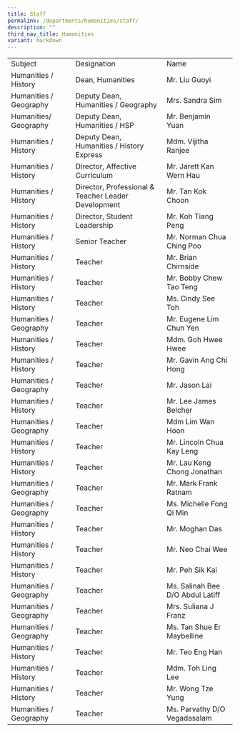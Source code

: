 ```yaml
---
title: Staff
permalink: /departments/humanities/staff/
description: ""
third_nav_title: Humanities
variant: markdown
---
```

<table width="677">
<tbody>
<tr>
<td width="182">Subject</td>
<td width="307">Designation</td>
<td width="188">Name</td>
</tr>
<tr>
<td width="182">Humanities / History</td>
<td width="307">Dean, Humanities</td>
<td width="188">Mr. Liu Guoyi</td>
</tr>
<tr>
<td width="182">Humanities / Geography</td>
<td width="307">Deputy Dean, Humanities / Geography</td>
<td width="188">Mrs. Sandra Sim</td>
</tr>
<tr>
<td width="182">Humanities/ Geography</td>
<td width="307">Deputy Dean, Humanities / HSP</td>
<td width="188">Mr. Benjamin Yuan</td>
</tr>
<tr>
<td width="182">Humanities / History</td>
<td width="307">Deputy Dean, Humanities / History Express</td>
<td width="188">Mdm. Vijitha Ranjee</td>
</tr>
<tr>
<td width="182">Humanities / History</td>
<td width="307">Director, Affective Curriculum</td>
<td width="188">Mr. Jarett Kan Wern Hau</td>
</tr>
<tr>
<td width="182">Humanities / History</td>
<td width="307">Director, Professional &amp; Teacher Leader Development&nbsp;</td>
<td width="188">Mr. Tan Kok Choon</td>
</tr>
<tr>
<td width="182">Humanities / History</td>
<td width="307">Director, Student Leadership&nbsp;</td>
<td width="188">Mr. Koh Tiang Peng</td>
</tr>
<tr>
<td width="182">Humanities / History</td>
<td width="307">Senior Teacher</td>
<td width="188">Mr. Norman Chua Ching Poo</td>
</tr>
<tr>
<td width="182">Humanities / History</td>
<td width="307">Teacher</td>
<td width="188">Mr. Brian Chirnside</td>
</tr>
<tr>
<td width="182">Humanities / History</td>
<td width="307">Teacher</td>
<td width="188">Mr. Bobby Chew Tao Teng</td>
</tr>
<tr>
<td width="182">Humanities / History</td>
<td width="307">Teacher</td>
<td width="188">Ms. Cindy See Toh</td>
</tr>
<tr>
<td width="182">Humanities / Geography</td>
<td width="307">Teacher</td>
<td width="188">Mr. Eugene Lim Chun Yen</td>
</tr>
<tr>
<td width="182">Humanities / History</td>
<td width="307">Teacher</td>
<td width="188">Mdm. Goh Hwee Hwee</td>
</tr>
<tr>
<td width="182">Humanities / History</td>
<td width="307">Teacher</td>
<td width="188">Mr. Gavin Ang Chi Hong</td>
</tr>
<tr>
<td width="182">Humanities / Geography</td>
<td width="307">Teacher</td>
<td width="188">Mr. Jason Lai</td>
</tr>
<tr>
<td width="182">Humanities / History</td>
<td width="307">Teacher</td>
<td width="188">Mr. Lee James Belcher</td>
</tr>
<tr>
<td width="182">Humanities / Geography</td>
<td width="307">Teacher</td>
<td width="188">Mdm Lim Wan Hoon</td>
</tr>
<tr>
<td width="182">Humanities / History</td>
<td width="307">Teacher</td>
<td width="188">Mr. Lincoln Chua Kay Leng</td>
</tr>
<tr>
<td width="182">Humanities / History</td>
<td width="307">Teacher</td>
<td width="188">Mr. Lau Keng Chong Jonathan</td>
</tr>
<tr>
<td width="182">Humanities / Geography</td>
<td width="307">Teacher</td>
<td width="188">Mr. Mark Frank Ratnam</td>
</tr>
<tr>
<td width="182">Humanities / Geography</td>
<td width="307">Teacher</td>
<td width="188">Ms. Michelle Fong Qi Min</td>
</tr>
<tr>
<td width="182">Humanities / History</td>
<td width="307">Teacher</td>
<td width="188">Mr. Moghan Das</td>
</tr>
<tr>
<td width="182">Humanities / History</td>
<td width="307">Teacher</td>
<td width="188">Mr. Neo Chai Wee</td>
</tr>
<tr>
<td width="182">Humanities / History</td>
<td width="307">Teacher</td>
<td width="188">Mr. Peh Sik Kai</td>
</tr>
<tr>
<td width="182">Humanities / Geography</td>
<td width="307">Teacher</td>
<td width="188">Ms. Salinah Bee D/O Abdul Latiff</td>
</tr>
<tr>
<td width="182">Humanities / Geography</td>
<td width="307">Teacher</td>
<td width="188">Mrs. Suliana J Franz</td>
</tr>
<tr>
<td width="182">Humanities / Geography</td>
<td width="307">Teacher</td>
<td width="188">Ms. Tan Shue Er Maybelline</td>
</tr>
<tr>
<td width="182">Humanities / History</td>
<td width="307">Teacher</td>
<td width="188">Mr. Teo Eng Han</td>
</tr>
<tr>
<td width="182">Humanities / History</td>
<td width="307">Teacher</td>
<td width="188">Mdm. Toh Ling Lee</td>
</tr>
<tr>
<td width="182">Humanities / History</td>
<td width="307">Teacher</td>
<td width="188">Mr. Wong Tze Yung</td>
</tr>
<tr>
<td width="182">Humanities / Geography</td>
<td width="307">Teacher</td>
<td width="188">Ms. Parvathy D/O Vegadasalam&nbsp;</td>
</tr>
</tbody>
</table>